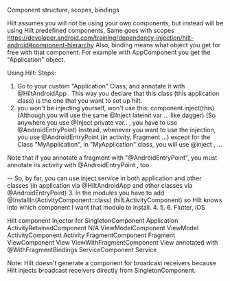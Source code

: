 Component structure, scopes, bindings

Hilt assumes you will not be using your own components, but instead will be using Hilt predefined components,
Same goes with scopes
https://developer.android.com/training/dependency-injection/hilt-android#component-hierarchy
Also, binding means what object you get for free with that component. For example with AppComponent you get the "Application" object.

Using Hilt:
Steps:
1. Go to your custom "Application" Class, and annotate it with @HiltAndroidApp . This way you declare that this class (this application class) is the one that you want to set up hilt.
2. you won't be injecting yourself, won't use this: component.inject(this) (Although you will use the same @Inject lateinit var ... like dagger) (So anywhere you use @Inject private var.. , you have to use @AndroidEntryPoint)
Instead, whenever you want to use the injection, you use @AndroidEntryPoint (in activity, Fragment ...) except for the Class "MyApplication", in "MyApplication" class, you will use @inject , ...

Note that if you annotate a fragment with "@AndroidEntryPoint", you must annotate its activity with @AndroidEntryPoint , too.

-- So, by far, you can use inject service in both application and other classes (in application via @HiltAndroidApp and other classes via @AndroidEntryPoint)
3. In the modules you have to add @InstallIn(ActivityComponent::class) (hilt.ActivityComponent) so Hilt knows into which component I want that module to install.
4. 
5. 
6. Flutter, iOS

Hilt component	Injector for
SingletonComponent	Application
ActivityRetainedComponent	N/A
ViewModelComponent	ViewModel
ActivityComponent	Activity
FragmentComponent	Fragment
ViewComponent	View
ViewWithFragmentComponent	View annotated with @WithFragmentBindings
ServiceComponent	Service

Note: Hilt doesn't generate a component for broadcast receivers because Hilt injects broadcast receivers directly from SingletonComponent.